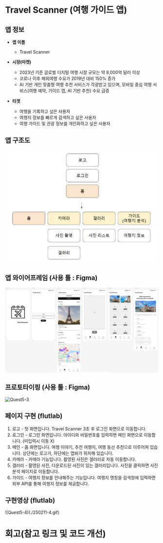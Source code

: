 # Travel Scanner (여행 가이드 앱)

## 앱 정보

- **앱 이름** 

  - Travel Scanner    

- **시장(마켓)**  

  - 2023년 기준 글로벌 디지털 여행 시장 규모는 약 8,000억 달러 이상
  - 코로나 이후 해외여행 수요가 2019년 대비 150% 증가
  - AI 기반 개인 맞춤형 여행 추천 서비스가 각광받고 있으며, 모바일 중심 여행 서비스(여행 예약, 가이드 앱, AI 기반 추천) 수요 급증

- **타겟**  

  - 여행을 기록하고 싶은 사용자
  - 여행지 정보를 빠르게 검색하고 싶은 사용자
  - 여행 가이드 및 관광 정보를 개인화하고 싶은 사용자



## 앱 구조도

![Quest5-1](./250211-1.png)


## 앱 와이어프레임 (사용 툴 : Figma)

![Quest5-2](./250211-2.png)


## 프로토타이핑 (사용 툴 : Figma)

![Quest5-3](./250211-3.gif)



## 페이지 구현 (flutlab)
1. 로고 - 첫 화면입니다. Travel Scanner 3초 후 로그인 화면으로 이동합니다.
2. 로그인 - 로그인 화면입니다. 아이디와 비밀번호를 입력하면 메인 화면으로 이동합니다. (미입력시 이동 X)
3. 메인 - 홈 화면입니다. 여행 이야기, 추천 여행지, 여행 동선 추천으로 이루어져 있습니다. 상단에는 로고가, 하단에는 앱바가 위치해 있습니다.
4. 카메라 - 카메라 기능입니다. 촬영된 사진은 갤러리로 자동 이동합니다.
5. 갤러리 - 촬영된 사진, 다운로드된 사진이 있는 갤러리입니다. 사진을 클릭하면 사진 분석 페이지로 이동합니다.
6. 가이드 - 여행지 정보를 안내해주는 기능입니다. 여행지 명칭을 검색창에 입력하면 외부 API를 통해 여행지 정보를 제공합니다.



## 구현영상 (flutlab)
![Quest5-4)(./250211-4.gif)



# 회고(참고 링크 및 코드 개선)
```

```
